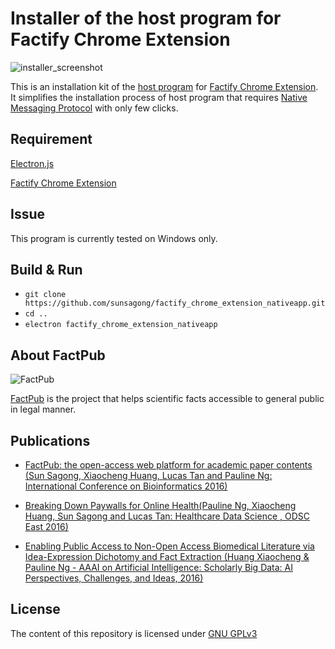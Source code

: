 # Installer of the host program for Factify Chrome Extension

![installer_screenshot](http://factpub.org/img/factify_chrome_extension_host_program_installer_screenshot.png)

This is an installation kit of the [host program](https://github.com/sunsagong/factify_chrome_extension_nativeapp/tree/master/host_program) for [Factify Chrome Extension](https://github.com/sunsagong/factify_chrome_extension.git).
It simplifies the installation process of host program that requires [Native Messaging Protocol](https://developer.chrome.com/extensions/nativeMessaging) with only few clicks.

Requirement
-----------
[Electron.js](http://electron.atom.io/)

[Factify Chrome Extension](https://github.com/sunsagong/factify_chrome_extension.git)

Issue
-----
This program is currently tested on Windows only.

Build & Run
-----------

*  `git clone https://github.com/sunsagong/factify_chrome_extension_nativeapp.git`
*  `cd ..`
*  `electron factify_chrome_extension_nativeapp`

About FactPub
-------------

![FactPub](http://factpub.org/img/logo_factpub.png)

[FactPub](http://factpub.org/) is the project that helps scientific facts accessible to general public in legal manner.

Publications
------------
* [FactPub: the open-access web platform for academic paper contents (Sun Sagong, Xiaocheng Huang, Lucas Tan and Pauline Ng: International Conference on Bioinformatics 2016)](http://incob16.apbionet.org/index.php/conference-schedule/)

* [Breaking Down Paywalls for Online Health(Pauline Ng, Xiaocheng Huang, Sun Sagong and Lucas Tan: Healthcare Data Science , ODSC East 2016)](https://www.opendatascience.com/conferences/pauline-ng-breaking-down-paywalls-for-online-health/)

* [Enabling Public Access to Non-Open Access Biomedical Literature via Idea-Expression Dichotomy and Fact Extraction (Huang Xiaocheng & Pauline Ng - AAAI on Artificial Intelligence: Scholarly Big Data: AI Perspectives, Challenges, and Ideas, 2016)](http://www.aaai.org/ocs/index.php/WS/AAAIW16/paper/viewPaper/12557)

License
-------

The content of this repository is licensed under [GNU GPLv3](http://choosealicense.com/licenses/gpl-3.0/)
